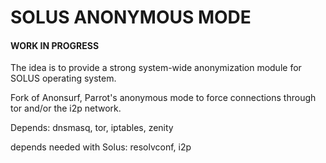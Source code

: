 # SOLUS ANONYMOUS MODE

#### WORK IN PROGRESS

The idea is to provide a strong system-wide anonymization module for SOLUS operating system.

Fork of Anonsurf, Parrot's anonymous mode to force connections through tor and/or the i2p network.


Depends: dnsmasq, tor, iptables, zenity

depends needed with Solus: resolvconf, i2p

